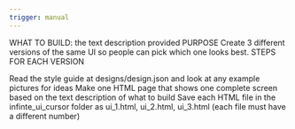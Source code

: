 ```yaml
---
trigger: manual
---
```


WHAT TO BUILD: the text description provided
PURPOSE
Create 3 different versions of the same UI so people can pick which one looks best.
STEPS FOR EACH VERSION


Read the style guide at designs/design.json and look at any example pictures for ideas
Make one HTML page that shows one complete screen based on the text description of what to build
Save each HTML file in the infinte_ui_cursor folder as ui_1.html, ui_2.html, ui_3.html (each file must have a different number)